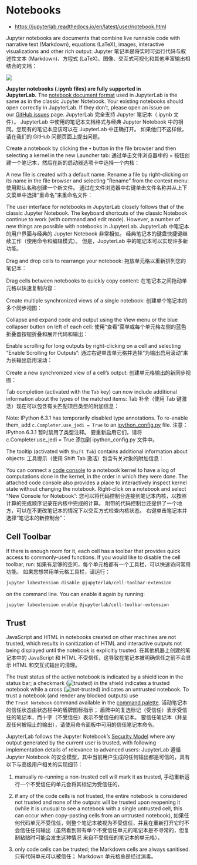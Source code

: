# Notebooks

* https://jupyterlab.readthedocs.io/en/latest/user/notebook.html

Jupyter notebooks are documents that combine live runnable code with narrative text (Markdown), equations (LaTeX), images, interactive visualizations and other rich output:
Jupyter 笔记本是将实时可运行代码与叙述性文本 (Markdown)、方程式 (LaTeX)、图像、交互式可视化和其他丰富输出相结合的文档：

![](https://jupyterlab.readthedocs.io/en/latest/_images/notebook-ui.png)

**Jupyter notebooks (.ipynb files) are fully supported in JupyterLab.** The [notebook document format](https://nbformat.readthedocs.io/en/latest/) used in JupyterLab is the same as in the classic Jupyter Notebook. Your existing notebooks should open correctly in JupyterLab. If they don’t, please open an issue on our [GitHub issues](https://github.com/jupyterlab/jupyterlab/issues) page.
JupyterLab 完全支持 Jupyter 笔记本（.ipynb 文件）。 JupyterLab 中使用的笔记本文档格式与经典 Jupyter Notebook 中的相同。您现有的笔记本应该可以在 JupyterLab 中正确打开。 如果他们不这样做，请在我们的 GitHub 问题页面上提出问题。

Create a notebook by clicking the `+` button in the file browser and then selecting a kernel in the new Launcher tab:
通过单击文件浏览器中的 + 按钮创建一个笔记本，然后在新的启动器选项卡中选择一个内核：

A new file is created with a default name. Rename a file by right-clicking on its name in the file browser and selecting “Rename” from the context menu:
使用默认名称创建一个新文件。 通过在文件浏览器中右键单击文件名称并从上下文菜单中选择“重命名”来重命名文件：

The user interface for notebooks in JupyterLab closely follows that of the classic Jupyter Notebook. The keyboard shortcuts of the classic Notebook continue to work (with command and edit mode). However, a number of new things are possible with notebooks in JupyterLab.
JupyterLab 中笔记本的用户界面与经典的 Jupyter Notebook 非常相似。 经典笔记本的键盘快捷键继续工作（使用命令和编辑模式）。 但是，JupyterLab 中的笔记本可以实现许多新功能。

Drag and drop cells to rearrange your notebook:
拖放单元格以重新排列您的笔记本：

Drag cells between notebooks to quickly copy content:
在笔记本之间拖动单元格以快速复制内容：

Create multiple synchronized views of a single notebook:
创建单个笔记本的多个同步视图：

Collapse and expand code and output using the View menu or the blue collapser button on left of each cell:
使用“查看”菜单或每个单元格左侧的蓝色折叠器按钮折叠和展开代码和输出：

Enable scrolling for long outputs by right-clicking on a cell and selecting “Enable Scrolling for Outputs”:
通过右键单击单元格并选择“为输出启用滚动”来为长输出启用滚动：

Create a new synchronized view of a cell’s output:
创建单元格输出的新同步视图：

Tab completion (activated with the `Tab` key) can now include additional information about the types of the matched items:
Tab 补全（使用 Tab 键激活）现在可以包含有关匹配项目类型的附加信息：

Note: IPython 6.3.1 has temporarily disabled type annotations. To re-enable them, add `c.Completer.use_jedi = True` to an [ipython_config.py](https://ipython.readthedocs.io/en/stable/development/config.html) file.
注意：IPython 6.3.1 暂时禁用了类型注释。 要重新启用它们，请将 c.Completer.use_jedi = True 添加到 ipython_config.py 文件中。

The tooltip (activated with `Shift Tab`) contains additional information about objects:
工具提示（使用 Shift Tab 激活）包含有关对象的附加信息：

You can connect a [code console](https://jupyterlab.readthedocs.io/en/latest/user/code_console.html#code-console) to a notebook kernel to have a log of computations done in the kernel, in the order in which they were done. The attached code console also provides a place to interactively inspect kernel state without changing the notebook. Right-click on a notebook and select “New Console for Notebook”:
您可以将代码控制台连接到笔记本内核，以按照计算的完成顺序记录在内核中完成的计算。 附带的代码控制台还提供了一个地方，可以在不更改笔记本的情况下以交互方式检查内核状态。 右键单击笔记本并选择“笔记本的新控制台”：

## Cell Toolbar

If there is enough room for it, each cell has a toolbar that provides quick access to commonly-used functions. If you would like to disable the cell toolbar, run:
如果有足够的空间，每个单元格都有一个工具栏，可以快速访问常用功能。 如果您想禁用单元格工具栏，请运行：

```bash
jupyter labextension disable @jupyterlab/cell-toolbar-extension
```

on the command line. You can enable it again by running:

```bash
jupyter labextension enable @jupyterlab/cell-toolbar-extension
```

## Trust

JavaScript and HTML in notebooks created on other machines are not trusted, which results in sanitization of HTML and interactive outputs not being displayed until the notebook is explicitly trusted.
在其他机器上创建的笔记本中的 JavaScript 和 HTML 不受信任，这导致在笔记本被明确信任之前不会显示 HTML 和交互式输出的清理。

The trust status of the active notebook is indicated by a shield icon in the status bar; a checkmark (![trusted](https://jupyterlab.readthedocs.io/en/latest/_images/notebook-trusted.png)) in the shield indicates a trusted notebook while a cross (![not-trusted](https://jupyterlab.readthedocs.io/en/latest/_images/notebook-not-trusted.png)) indicates an untrusted notebook. To trust a notebook (and render any blocked outputs) use the `Trust Notebook` command available in the [command palette](https://jupyterlab.readthedocs.io/en/latest/user/commands.html#commands).
活动笔记本的信任状态由状态栏中的盾牌图标指示； 盾牌中的复选标记（受信任）表示受信任的笔记本，而十字（不受信任）表示不受信任的笔记本。 要信任笔记本（并呈现任何被阻止的输出），请使用命令面板中可用的信任笔记本命令。

JupyterLab follows the Jupyter Notebook’s [Security Model](https://jupyter-notebook.readthedocs.io/en/stable/security.html#our-security-model) where any output generated by the current user is trusted, with following implementation details of relevance to advanced users:
JupyterLab 遵循 Jupyter Notebook 的安全模型，其中当前用户生成的任何输出都是可信的，具有以下与高级用户相关的实现细节：

1. manually re-running a non-trusted cell will mark it as trusted,
   手动重新运行一个不受信任的单元会将其标记为受信任的，

2. if any of the code cells is not trusted, the entire notebook is considered not trusted and none of the outputs will be trusted upon reopening it (while it is unusual to see a notebook with a single untrusted cell, this can occur when copy-pasting cells from an untrusted notebook),
   如果任何代码单元不受信任，则整个笔记本被视为不受信任，并且在重新打开它时不会信任任何输出（虽然看到带有单个不受信任单元的笔记本是不寻常的，但复制粘贴时可能会发生这种情况 来自不受信任的笔记本的单元格），

3. only code cells can be trusted; the Markdown cells are always sanitised.
   只有代码单元可以被信任； Markdown 单元格总是经过消毒。


